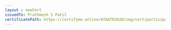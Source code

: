 ```yaml
--- 
layout : newCert 
issuedTo: Prathmesh S Patil 
certificatePath: https://certifyme.online/ATAGTR2020/img/cert/participant/PrathmeshSPatil_68042.png
--- 
```

